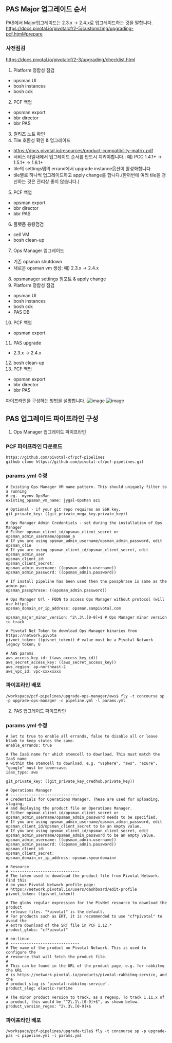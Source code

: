 ## PAS Major 업그레이드 순서
PAS에서 Major업그레이드는 2.3.x -> 2.4.x로 업그레이드하는 것을 말합니다.
https://docs.pivotal.io/pivotalcf/2-5/customizing/upgrading-pcf.html#prepare

### 사전점검
https://docs.pivotal.io/pivotalcf/2-3/upgrading/checklist.html

1. Platform 정합성 점검 
- opsman UI
- bosh instances
- bosh cck
2. PCF 백업
- opsman export
- bbr director
- bbr PAS
3. 릴리즈 노트 확인
4. Tile 호환성 확인 & 업그레이드
- https://docs.pivotal.io/resources/product-compatibility-matrix.pdf
- 서비스 타일내에서 업그레이드 순서를 반드시 지켜야합니다.: 예) PCC 1.4.1+ -> 1.5.1+ -> 1.6.1+
- tile의 settings탭의 errand에서 upgrade instance옵션이  활성화합니다.
- tile별로 하나씩 업그레이드하고 apply change를 합니다.(한꺼번에 여러 tile을 갱신하는 것은 관리상 좋지 않습니다.)
5. PCF 백업
- opsman export
- bbr director
- bbr PAS
6. 플랫폼 용량점검
- cell VM
- bosh clean-up 
7. Ops Manager 업그레이드
- 기존 opsman shutdown
- 새로운 opsman vm 생성: 예) 2.3.x -> 2.4.x
8. opsmanager settings 임포트 & apply change
9. Platform 정합성 점검 
- opsman UI
- bosh instances
- bosh cck
- PAS DB
10. PCF 백업
- opsman export
11. PAS upgrade
- 2.3.x -> 2.4.x
12. bosh clean-up 
13. PCF 백업
- opsman export
- bbr director
- bbr PAS

파이프라인을 구성하는 방법을 설명합니다.
![image](https://github.com/myminseok/pivotal-docs/blob/master/upgrade-pas/newopsman-import-old-pas.png)
![image](https://github.com/myminseok/pivotal-docs/blob/master/upgrade-pas/concourse-pipeline-upgrade-opsman.png)

## PAS 업그레이드 파이프라인 구성
1. Ops Manager 업그레이드 파이프라인

### PCF 파이프라인 다운로드
```
https://github.com/pivotal-cf/pcf-pipelines
github clone https://github.com/pivotal-cf/pcf-pipelines.git
```
### params.yml 수정
```
# Existing Ops Manager VM name pattern. This should uniquely filter to a running
# eg.  myenv-OpsMan
existing_opsman_vm_name: jygal-OpsMan az1

# Optional - if your git repo requires an SSH key.
git_private_key: ((git_private_mega_key.private_key))

# Ops Manager Admin Credentials - set during the installation of Ops Manager
# Either opsman_client_id/opsman_client_secret or opsman_admin_username/opsman_a
# If you are using opsman_admin_username/opsman_admin_password, edit opsman_clie
# If you are using opsman_client_id/opsman_client_secret, edit opsman_admin_user
opsman_client_id:
opsman_client_secret:
opsman_admin_username: ((opsman_admin.username))
opsman_admin_password: ((opsman_admin.password))

# If install pipeline has been used then the passphrase is same as the admin pas
opsman_passphrase: ((opsman_admin.password))

# Ops Manager Url - FQDN to access Ops Manager without protocol (will use https)
opsman_domain_or_ip_address: opsman.sampivotal.com

opsman_major_minor_version: ^2\.3\.[0-9]+$ # Ops Manager minor version to track

# Pivotal Net Token to download Ops Manager binaries from https://network.pivota
pivnet_token: ((pivnet_token)) # value must be a Pivotal Network legacy token; U

# AWS params
aws_access_key_id: ((aws_access_key_id))
aws_secret_access_key: ((aws_secret_access_key))
aws_region: ap-northeast-2
aws_vpc_id: vpc-xxxxxxxx

```
### 파이프라인 배포
```
/workspace/pcf-pipelines/upgrade-ops-manager/aws$ fly -t concourse sp -p upgrade-ops-manager -c pipeline.yml -l params.yml
```

2. PAS 업그레이드 파이프라인
### params.yml 수정
```
# Set to true to enable all errands, false to disable all or leave blank to keep states the same.
enable_errands: true

# The IaaS name for which stemcell to download. This must match the IaaS name
# within the stemcell to download, e.g. "vsphere", "aws", "azure", "google" must be lowercase.
iaas_type: aws

git_private_key: ((git_private_key_credhub.private_key))

# Operations Manager
# ------------------------------
# Credentials for Operations Manager. These are used for uploading, staging,
# and deploying the product file on Operations Manager.
# Either opsman_client_id/opsman_client_secret or opsman_admin_username/opsman_admin_password needs to be specified.
# If you are using opsman_admin_username/opsman_admin_password, edit opsman_client_id/opsman_client_secret to be an empty value.
# If you are using opsman_client_id/opsman_client_secret, edit opsman_admin_username/opsman_admin_password to be an empty value.
opsman_admin_username: ((opsman_admin.username))
opsman_admin_password: ((opsman_admin.password))
opsman_client_id:
opsman_client_secret:
opsman_domain_or_ip_address: opsman.<yourdomain>

# Resource
# ------------------------------
# The token used to download the product file from Pivotal Network. Find this
# on your Pivotal Network profile page:
# https://network.pivotal.io/users/dashboard/edit-profile
pivnet_token: ((pivnet_token))

# The globs regular expression for the PivNet resource to download the product
# release files. "*pivotal" is the default.
# For products such as ERT, it is recommended to use "cf*pivotal" to avoid the
# extra download of the SRT file in PCF 1.12.*
product_globs: "cf*pivotal"

# om-linux
# ------------------------------
# The name of the product on Pivotal Network. This is used to configure the
# resource that will fetch the product file.
#
# This can be found in the URL of the product page, e.g. for rabbitmq the URL
# is https://network.pivotal.io/products/pivotal-rabbitmq-service, and the
# product slug is 'pivotal-rabbitmq-service'.
product_slug: elastic-runtime

# The minor product version to track, as a regexp. To track 1.11.x of a product, this would be "^2\.1\.[0-9]+$", as shown below.
product_version_regex: ^2\.3\.[0-9]+$

```
### 파이프라인 배포
```
/workspace/pcf-pipelines/upgrade-tile$ fly -t concourse sp -p upgrade-pas -c pipeline.yml -l params.yml
```



